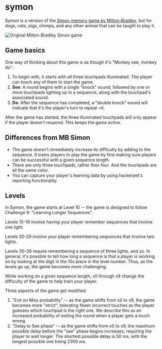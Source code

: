 # symon

Symon is a version of the [Simon memory game by Milton-Bradley](https://en.wikipedia.org/wiki/Simon_(game)), but for dogs, cats, pigs, chimps, and any other animal that can be taught to play it.

![Original Milton-Bradley Simon game](https://upload.wikimedia.org/wikipedia/commons/thumb/c/cd/Simon_Electronic_Game.jpg/128px-Simon_Electronic_Game.jpg "Simon game")

## Game basics

One way of thinking about this game is as though it's "Monkey see, monkey do":

1. To begin with, it starts with all three touchpads illuminated. The player can touch any of them to start the game. 
2. **See**: A round begins with a single "knock" sound, followed by one or more touchpads lighting up in a sequence, along with the touchpad's associated sound.
3. **Do**: After the sequence has completed, a "double knock" sound will indicate that it's the player's turn to repeat =it.

After the game has started, the three illuminated touchpads will only appear if the player doesn't respond. This keeps the game active.

## Differences from MB Simon 

* The game doesn't immediately increase its difficulty by adding to the sequence. It trains players to play the game by first making sure players can be successful with a given sequence length.
* There are only three touchpads, rather than four. And the touchpads are all the same color.
* You can capture your player's learning data by using hackerpet's reporting functionality.

## Levels

In Symon, the game starts at Level 10 -- the game is designed to follow Challenge 9: "Learning Longer Sequences". 

Levels 10-19 involve having your player remember sequences that involve one light. 

Levels 20-29 involve your player remembering sequences that involve two lights. 

Levels 30-39 require remembering a sequence of three lights, and so. In general, it's possible to tell how long a sequence is that a player is working on by looking at the digit in the 10s place in the level number. Thus, as the levels go up, the game becomes more challenging. 

While working on a given sequence length, x0 through x9 change the difficulty of the game to help train your player. 

Three aspects of the game get modified: 
1. "Exit on Miss probability" -- as the game shifts from x0 to x9, the game becomes more "strict", tolerating fewer incorrect touches as the player guesses which touchpad is the right one. We describe this as an increased probability of exiting the round when a player gets a touch wrong. 
2. "Delay to See phase" -- as the game shifts from x0 to x9, the maximum possible delay before the "see" phase begins increases, requiring the player to wait longer. The shortest possible delay is 50 ms, with the longest possible one being 2300 ms. 
<!-- Not implemented yet 
3. "Game switch probability" -- x0 through x5 involve practicing and practicing on the same sequence. In x6 through x9, the game will switch more and more often between sequences.
-->



